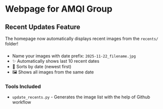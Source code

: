 # Webpage for AMQI Group

## Recent Updates Feature

The homepage now automatically displays recent images from the `recents/` folder!

### 
- Name your images with date prefix: `2025-11-22_filename.jpg`
- ✨ Automatically shows last 10 recent dates
- 📅 Sorts by date (newest first)
- 🖼️ Shows all images from the same date

### Tools Included
- `update_recents.py` - Generates the image list with the help of Github workflow
